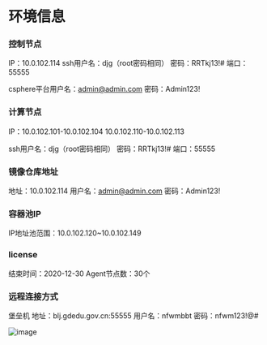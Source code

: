 # 环境信息

### 控制节点

IP：10.0.102.114			ssh用户名：djg（root密码相同）		密码：RRTkj13!#     端口：55555

csphere平台用户名：admin@admin.com			密码：Admin123!

### 计算节点

IP：10.0.102.101-10.0.102.104	10.0.102.110-10.0.102.113		

ssh用户名：djg（root密码相同）    密码：RRTkj13!#        端口：55555

### 镜像仓库地址

地址：10.0.102.114			用户名：admin@admin.com			密码：Admin123!

### 容器池IP

IP地址池范围：10.0.102.120~10.0.102.149

### license

结束时间：2020-12-30			Agent节点数：30个

### 远程连接方式

堡垒机				地址：blj.gdedu.gov.cn:55555    	用户名：nfwmbbt		密码：nfwm123!@#

![image](https://github.com/lyz-970124/work/blob/master/%E5%9B%BE%E7%89%87/%E7%94%B5%E6%95%99%E9%A6%86.png)
